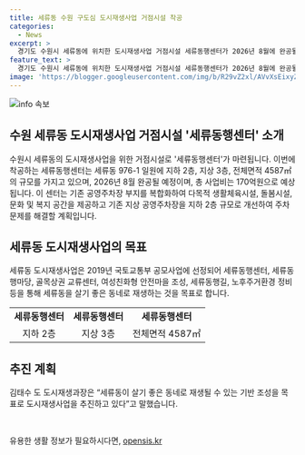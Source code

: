 ```yaml
---
title: 세류동 수원 구도심 도시재생사업 거점시설 착공
categories:
  - News
excerpt: >
  경기도 수원시 세류동에 위치한 도시재생사업 거점시설 세류동행센터가 2026년 8월에 완공될 예정이다. 이번 사업은 총 170억원의 예산이 투입되며, 지하 2층, 지상 3층으로 총 4587㎡ 규모의 다목적 생활체육시설과 돌봄시설, 문화·복지 공간이 마련될 것이다. 또한 주차 문제를 해결하기 위해 기존 지상 공영주차장을 지하 2층 규모로 개선할 계획이다. 이를 통해 세류동이 더 살기 좋은 동네로 재생될 수 있도록 기반을 조성할 것으로 예상된다.
feature_text: >
  경기도 수원시 세류동에 위치한 도시재생사업 거점시설 세류동행센터가 2026년 8월에 완공될 예정이다. 이번 사업은 총 170억원의 예산이 투입되며, 지하 2층, 지상 3층으로 총 4587㎡ 규모의 다목적 생활체육시설과 돌봄시설, 문화·복지 공간이 마련될 것이다. 또한 주차 문제를 해결하기 위해 기존 지상 공영주차장을 지하 2층 규모로 개선할 계획이다. 이를 통해 세류동이 더 살기 좋은 동네로 재생될 수 있도록 기반을 조성할 것으로 예상된다.
image: 'https://blogger.googleusercontent.com/img/b/R29vZ2xl/AVvXsEixyZcFfHzMRdzZMjFBmAUKJYCLCGyLL1o632UiGVXcaFdKo_bkvkuCioo0uUKlGfBVcT3P84aROyZIXSBEx3Aw5nCQ3pTgDom1WDC4m8eifvWiAmWEEVb4x6G_l8C0QH225ldMjyaFvpxGEBGNO37VmDTDMHGhJPq73UglMfDca1-0aw/s1600/blogspot.png'
---
```


<p><img src="https://blogger.googleusercontent.com/img/b/R29vZ2xl/AVvXsEixyZcFfHzMRdzZMjFBmAUKJYCLCGyLL1o632UiGVXcaFdKo_bkvkuCioo0uUKlGfBVcT3P84aROyZIXSBEx3Aw5nCQ3pTgDom1WDC4m8eifvWiAmWEEVb4x6G_l8C0QH225ldMjyaFvpxGEBGNO37VmDTDMHGhJPq73UglMfDca1-0aw/s1600/blogspot.png" alt="info 속보" /></p>

<h2 data-ke-size="size26">수원 세류동 도시재생사업 거점시설 '세류동행센터' 소개</h2>

<p data-ke-size="size16">수원시 세류동의 도시재생사업을 위한 거점시설로 '세류동행센터'가 마련됩니다. 이번에 착공하는 세류동행센터는 세류동 976-1 일원에 지하 2층, 지상 3층, 전체면적 4587㎡의 규모를 가지고 있으며, 2026년 8월 완공될 예정이며, 총 사업비는 170억원으로 예상됩니다. 이 센터는 기존 공영주차장 부지를 복합화하여 다목적 생활체육시설, 돌봄시설, 문화 및 복지 공간을 제공하고 기존 지상 공영주차장을 지하 2층 규모로 개선하여 주차 문제를 해결할 계획입니다.</p>

<h2 data-ke-size="size26">세류동 도시재생사업의 목표</h2>

<p data-ke-size="size16">세류동 도시재생사업은 2019년 국토교통부 공모사업에 선정되어 세류동행센터, 세류동행마당, 골목상권 교류센터, 여성친화형 안전마을 조성, 세류동행길, 노후주거환경 정비 등을 통해 세류동을 살기 좋은 동네로 재생하는 것을 목표로 합니다.</p>

<table>
    <tr>
        <td style="text-align: center; height: 17px;"><b>세류동행센터</b></td>
        <td style="text-align: center; height: 17px;"><b>세류동행센터</b></td>
        <td style="text-align: center; height: 17px;"><b>세류동행센터</b></td>
    </tr>
    <tr>
        <td style="text-align: center;">지하 2층</td>
        <td style="text-align: center;">지상 3층</td>
        <td style="text-align: center;">전체면적 4587㎡</td>
    </tr>
</table>

<h2 data-ke-size="size26">추진 계획</h2>

<p data-ke-size="size16">김태수 도 도시재생과장은 “세류동이 살기 좋은 동네로 재생될 수 있는 기반 조성을 목표로 도시재생사업을 추진하고 있다”고 말했습니다.</p>

<p data-ke-size="size16">&nbsp;</p>
유용한 생활 정보가 필요하시다면, <a href="https://opensis.kr" rel="dofollow">opensis.kr</a>


